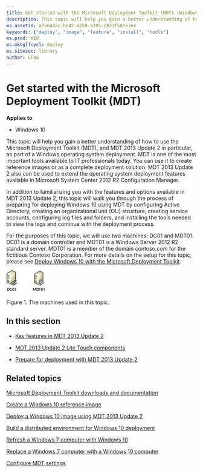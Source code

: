 ```yaml
---
title: Get started with the Microsoft Deployment Toolkit (MDT) (Windows 10)
description: This topic will help you gain a better understanding of how to use the Microsoft Deployment Toolkit (MDT), and MDT 2013 Update 2 in particular, as part of a Windows operating system deployment.
ms.assetid: a256442c-be47-4bb9-a105-c831f58ce3ee
keywords: ["deploy", "image", "feature", "install", "tools"]
ms.prod: W10
ms.mktglfcycl: deploy
ms.sitesec: library
author: CFaw
---
```


# Get started with the Microsoft Deployment Toolkit (MDT)


**Applies to**

-   Windows 10

This topic will help you gain a better understanding of how to use the Microsoft Deployment Toolkit (MDT), and MDT 2013 Update 2 in particular, as part of a Windows operating system deployment. MDT is one of the most important tools available to IT professionals today. You can use it to create reference images or as a complete deployment solution. MDT 2013 Update 2 also can be used to extend the operating system deployment features available in Microsoft System Center 2012 R2 Configuration Manager.

In addition to familiarizing you with the features and options available in MDT 2013 Update 2, this topic will walk you through the process of preparing for deploying Windows 10 using MDT by configuring Active Directory, creating an organizational unit (OU) structure, creating service accounts, configuring log files and folders, and installing the tools needed to view the logs and continue with the deployment process.

For the purposes of this topic, we will use two machines: DC01 and MDT01. DC01 is a domain controller and MDT01 is a Windows Server 2012 R2 standard server. MDT01 is a member of the domain contoso.com for the fictitious Contoso Corporation. For more details on the setup for this topic, please see [Deploy Windows 10 with the Microsoft Deployment Toolkit](deploy-windows-81-with-the-microsoft-deployment-toolkit.md#proof).

![figure 1](images/mdt-05-fig01.png)

Figure 1. The machines used in this topic.

## In this section


-   [Key features in MDT 2013 Update 2](key-features-in-mdt-2013.md)

-   [MDT 2013 Update 2 Lite Touch components](mdt-2013-lite-touch-components.md)

-   [Prepare for deployment with MDT 2013 Update 2](prepare-for-windows-deployment-with-mdt-2013.md)

## Related topics


[Microsoft Deployment Toolkit downloads and documentation](http://go.microsoft.com/fwlink/p/?LinkId=618117)

[Create a Windows 10 reference image](create-a-windows-10-reference-image.md)

[Deploy a Windows 10 image using MDT 2013 Update 2](deploy-a-windows-10-image-using-mdt.md)

[Build a distributed environment for Windows 10 deployment](build-a-distributed-environment-for-windows-10-deployment.md)

[Refresh a Windows 7 computer with Windows 10](refresh-a-windows-7-computer-with-windows-10.md)

[Replace a Windows 7 computer with a Windows 10 computer](replace-a-windows-7-computer-with-a-windows-10-computer.md)

[Configure MDT settings](configure-mdt-2013-settings.md)

 

 





